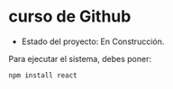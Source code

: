 <h1> curso de Github </h1>

- Estado del proyecto: En Construcción. 

Para ejecutar el sistema, debes poner:

```npm install react``` 

